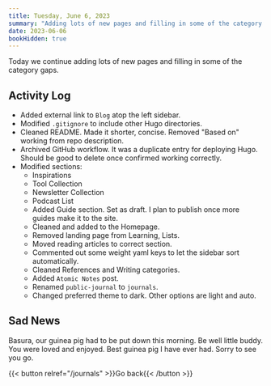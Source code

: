 ```yaml
---
title: Tuesday, June 6, 2023
summary: "Adding lots of new pages and filling in some of the category gaps. Unfortunately, Basura, our guinea pig passed today."
date: 2023-06-06
bookHidden: true
---
```


Today we continue adding lots of new pages and filling in some of the category gaps.

## Activity Log

- Added external link to `Blog` atop the left sidebar.
- Modified `.gitignore` to include other Hugo directories.
- Cleaned README. Made it shorter, concise. Removed "Based on" working from repo description.
- Archived GitHub workflow. It was a duplicate entry for deploying Hugo. Should be good to delete once confirmed working correctly.
- Modified sections:
  - Inspirations
  - Tool Collection
  - Newsletter Collection
  - Podcast List
  - Added Guide section. Set as draft. I plan to publish once more guides make it to the site.
  - Cleaned and added to the Homepage.
  - Removed landing page from Learning, Lists.
  - Moved reading articles to correct section.
  - Commented out some weight yaml keys to let the sidebar sort automatically.
  - Cleaned References and Writing categories.
  - Added `Atomic Notes` post.
  - Renamed `public-journal` to `journals`.
  - Changed preferred theme to dark. Other options are light and auto.

## Sad News

Basura, our guinea pig had to be put down this morning. Be well little buddy. You were loved and enjoyed. Best guinea pig I have ever had. Sorry to see you go.

{{< button relref="/journals" >}}Go back{{< /button >}}
